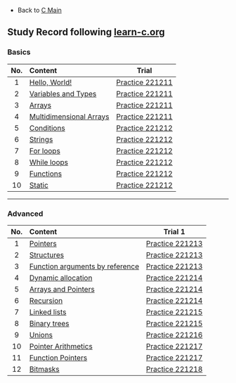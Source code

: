 * Back to [C Main](https://github.com/JoonHyeok-hozy-Kim/program_languages/blob/main/C/c_main.md)

## Study Record following [learn-c.org](https://www.learn-c.org/)

### Basics
|No.|Content|Trial|
|:-:|:------|:---:|
|1  |[Hello, World!](https://www.learn-c.org/en/Hello%2C_World%21) | [Practice 221211](https://github.com/JoonHyeok-hozy-Kim/program_languages/blob/main/C/learn-c/practices/221211_basic_01.c) |
|2  |[Variables and Types](https://www.learn-c.org/en/Variables_and_Types) | [Practice 221211](https://github.com/JoonHyeok-hozy-Kim/program_languages/blob/main/C/learn-c/practices/221211_basic_02.c) |
|3  |[Arrays](https://www.learn-c.org/en/Arrays) | [Practice 221211](https://github.com/JoonHyeok-hozy-Kim/program_languages/blob/main/C/learn-c/practices/221211_basic_03.c) |
|4  |[Multidimensional Arrays](https://www.learn-c.org/en/Multidimensional_Arrays) | [Practice 221211](https://github.com/JoonHyeok-hozy-Kim/program_languages/blob/main/C/learn-c/practices/221211_basic_04.c) |
|5  |[Conditions](https://www.learn-c.org/en/Conditions) | [Practice 221212](https://github.com/JoonHyeok-hozy-Kim/program_languages/blob/main/C/learn-c/practices/221212_basic_05.c) |
|6  |[Strings](https://www.learn-c.org/en/Strings) | [Practice 221212](https://github.com/JoonHyeok-hozy-Kim/program_languages/blob/main/C/learn-c/practices/221212_basic_06.c) |
|7  |[For loops](https://www.learn-c.org/en/For_loops) | [Practice 221212](https://github.com/JoonHyeok-hozy-Kim/program_languages/blob/main/C/learn-c/practices/221212_basic_07.c) |
|8  |[While loops](https://www.learn-c.org/en/While_loops) | [Practice 221212](https://github.com/JoonHyeok-hozy-Kim/program_languages/blob/main/C/learn-c/practices/221212_basic_08.c) |
|9  |[Functions](https://www.learn-c.org/en/Functions) | [Practice 221212](https://github.com/JoonHyeok-hozy-Kim/program_languages/blob/main/C/learn-c/practices/221212_basic_09.c) |
|10 |[Static](https://www.learn-c.org/en/Static) | [Practice 221212](https://github.com/JoonHyeok-hozy-Kim/program_languages/blob/main/C/learn-c/practices/221212_basic_10.c) |

---

### Advanced
|No.|Content|Trial 1|
|:-:|:------|:-----:|
|1  |[Pointers](https://www.learn-c.org/en/Pointers) | [Practice 221213](https://github.com/JoonHyeok-hozy-Kim/program_languages/blob/main/C/learn-c/practices/221213_advanced_01.c) |
|2  |[Structures](https://www.learn-c.org/en/Structures) | [Practice 221213](https://github.com/JoonHyeok-hozy-Kim/program_languages/blob/main/C/learn-c/practices/221213_advanced_02.c) |
|3  |[Function arguments by reference](https://www.learn-c.org/en/Function_arguments_by_reference) | [Practice 221213](https://github.com/JoonHyeok-hozy-Kim/program_languages/blob/main/C/learn-c/practices/221213_advanced_03.c) |
|4  |[Dynamic allocation](https://www.learn-c.org/en/Dynamic_allocation) | [Practice 221214](https://github.com/JoonHyeok-hozy-Kim/program_languages/blob/main/C/learn-c/practices/221214_advanced_04.c) |
|5  |[Arrays and Pointers](https://www.learn-c.org/en/Arrays_and_Pointers) | [Practice 221214](https://github.com/JoonHyeok-hozy-Kim/program_languages/blob/main/C/learn-c/practices/221214_advanced_05.c) |
|6  |[Recursion](https://www.learn-c.org/en/Recursion) | [Practice 221214](https://github.com/JoonHyeok-hozy-Kim/program_languages/blob/main/C/learn-c/practices/221214_advanced_06.c) |
|7  |[Linked lists](https://www.learn-c.org/en/Linked_lists) | [Practice 221215](https://github.com/JoonHyeok-hozy-Kim/program_languages/blob/main/C/learn-c/practices/221215_advanced_07.c) |
|8  |[Binary trees](https://www.learn-c.org/en/Binary_trees) | [Practice 221215](https://github.com/JoonHyeok-hozy-Kim/program_languages/blob/main/C/learn-c/practices/221215_advanced_08.c) |
|9  |[Unions](https://www.learn-c.org/en/Unions) | [Practice 221216](https://github.com/JoonHyeok-hozy-Kim/program_languages/blob/main/C/learn-c/practices/221216_advanced_09.c) |
|10 |[Pointer Arithmetics](https://www.learn-c.org/en/Pointer_Arithmetics) | [Practice 221217](https://github.com/JoonHyeok-hozy-Kim/program_languages/blob/main/C/learn-c/practices/221217_advanced_10.c) |
|11 |[Function Pointers](https://www.learn-c.org/en/Function_Pointers) | [Practice 221217](https://github.com/JoonHyeok-hozy-Kim/program_languages/blob/main/C/learn-c/practices/221217_advanced_11.c) |
|12 |[Bitmasks](https://www.learn-c.org/en/Bitmasks) | [Practice 221218](https://github.com/JoonHyeok-hozy-Kim/program_languages/blob/main/C/learn-c/practices/221217_advanced_11.c) |